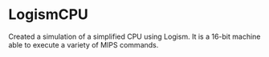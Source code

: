 # LogismCPU
Created a simulation of a simplified CPU using Logism. It is a 16-bit machine able to execute a variety of MIPS commands.
